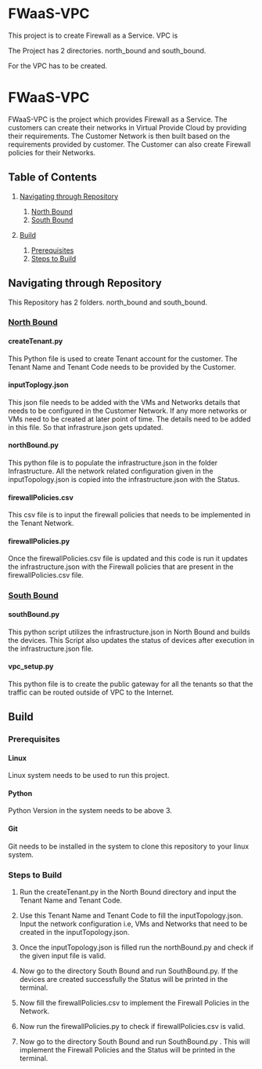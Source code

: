 # FWaaS-VPC

This project is to create Firewall as a Service. VPC is 

The Project has 2 directories. north_bound and south_bound.

For the VPC has to be created.



# FWaaS-VPC

FWaaS-VPC is the project which provides Firewall as a Service. The customers can create their networks in Virtual Provide Cloud by providing their requirements. The Customer Network is then built based on the requirements provided by customer. The Customer can also create Firewall policies for their Networks.

## Table of Contents

1. [Navigating through Repository](#navigating-through-repository)
   1. [North Bound](#north-bound)
   2. [South Bound](#south-bound)

2. [Build](#docker-build)
   1. [Prerequisites](#prerequisites)
   2. [Steps to Build](#steps-to-build)


## Navigating through Repository
This Repository has 2 folders. north_bound and south_bound.

### [North Bound](../master/north_bound)

#### createTenant.py

This Python file is used to create Tenant account for the customer. The Tenant Name and Tenant Code needs to be provided by the Customer. 

#### inputToplogy.json

This json file needs to be added with the VMs and Networks details that needs to be configured in the Customer Network. If any more networks or VMs need to be created at later point of time. The details need to be added in this file. So that infrastrure.json gets updated.

#### northBound.py

This python file is to populate the infrastructure.json in the folder Infrastructure. All the network related configuration given in the inputTopology.json is copied into the infrastructure.json with the Status.

#### firewallPolicies.csv

This csv file is to input the firewall policies that needs to be implemented in the Tenant Network.

#### firewallPolicies.py

Once the firewallPolicies.csv file is updated and this code is run it updates the infrastructure.json with the Firewall policies that are present in the firewallPolicies.csv file.


### [South Bound](../master/south_bound)

#### southBound.py

This python script utilizes the infrastructure.json in North Bound and builds the devices. This Script also updates the status of devices after execution in the infrastructure.json file.

#### vpc_setup.py

This python file is to create the public gateway for all the tenants so that the traffic can be routed outside of VPC to the Internet.


## Build

### Prerequisites

#### Linux

Linux system needs to be used to run this project. 

#### Python

Python Version in the system needs to be above 3.

#### Git

Git needs to be installed in the system to clone this repository to your linux system.


### Steps to Build

1) Run the createTenant.py in the North Bound directory and input the Tenant Name and Tenant Code.

2) Use this Tenant Name and Tenant Code to fill the inputTopology.json. Input the network configuration i.e, VMs and Networks that need to be created in the inputTopology.json.

3) Once the inputTopology.json is filled run the northBound.py and check if the given input file is valid.

4) Now go to the directory South Bound and run SouthBound.py. If the devices are created successfully the Status will be printed in the terminal.

5) Now fill the firewallPolicies.csv to implement the Firewall Policies in the Network.

6) Now run the firewallPolicies.py to check if firewallPolicies.csv is valid.

7) Now go to the directory South Bound and run SouthBound.py . This will implement the Firewall Policies and the Status will be printed in the terminal.









